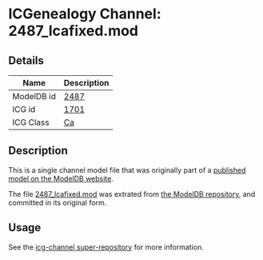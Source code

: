 # ICGenealogy Channel: 2487\_lcafixed.mod

## Details

Name | Description
---- | -----------
ModelDB id | [2487](http://senselab.med.yale.edu/ModelDB/ShowModel.cshtml?model=2487)
ICG id | [1701](http://icg.neurotheory.ox.ac.uk/channels/3/1701)
ICG Class | [Ca](http://icg.neurotheory.ox.ac.uk/channels/3)

## Description

This is a single channel model file that was originally part of a [published model on the ModelDB website](http://senselab.med.yale.edu/mModelDB/ShowModel.cshtml?model=2487).

The file [2487\_lcafixed.mod](2487_lcafixed.mod) was extrated from [the ModelDB repository](http://senselab.med.yale.edu/ModelDB/ShowModel.cshtml?model=2487), and committed in its original form.

## Usage

See the [icg-channel super-repository](https://github.com/icgenealogy/icg-channels) for more information.
